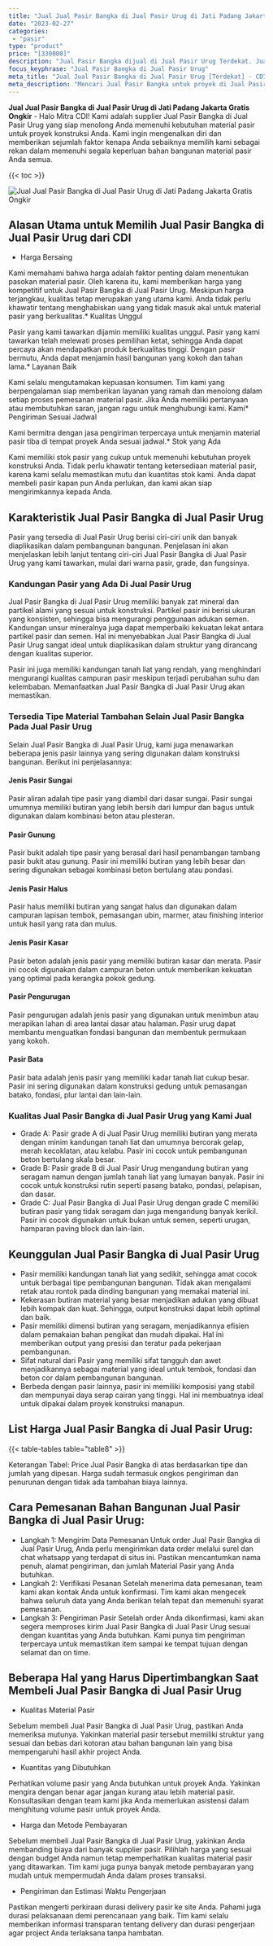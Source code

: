 ```yaml
---
title: "Jual Jual Pasir Bangka di Jual Pasir Urug di Jati Padang Jakarta Gratis Ongkir"
date: "2023-02-27"
categories:
 - "pasir"
type: "product"
price: "[330000]"
description: "Jual Pasir Bangka dijual di Jual Pasir Urug Terdekat. Jual Pasir Bangka ini sering dipakai dalam proyek konstruksi sebagai bahan campuran yang berkualitas dan bersih. Silakan hubungi kami untuk informasi lebih lanjut."
focus_keyphrase: "Jual Pasir Bangka di Jual Pasir Urug"
meta_title: "Jual Jual Pasir Bangka di Jual Pasir Urug [Terdekat] - CDI"
meta_description: "Mencari Jual Pasir Bangka untuk proyek di Jual Pasir Urug? Kami memiliki Jual Pasir Bangka berkualitas untuk material adukan. Dapatkan penawaran terbaik sekarang."
---
```


**Jual Jual Pasir Bangka di Jual Pasir Urug di Jati Padang Jakarta Gratis Ongkir** - Halo Mitra CDI! Kami adalah supplier Jual Pasir Bangka di Jual Pasir Urug yang siap menolong Anda memenuhi kebutuhan material pasir untuk proyek konstruksi Anda. Kami ingin mengenalkan diri dan memberikan sejumlah faktor kenapa Anda sebaiknya memilih kami sebagai rekan dalam memenuhi segala keperluan bahan bangunan material pasir Anda semua.

{{< toc >}}

![Jual Jual Pasir Bangka di Jual Pasir Urug di Jati Padang Jakarta Gratis Ongkir](/images/pasir/pasir-bangunan-01.jpg)

## Alasan Utama untuk Memilih Jual Pasir Bangka di Jual Pasir Urug dari CDI

*   Harga Bersaing

Kami memahami bahwa harga adalah faktor penting dalam menentukan pasokan material pasir. Oleh karena itu, kami memberikan harga yang kompetitif untuk Jual Pasir Bangka di Jual Pasir Urug. Meskipun harga terjangkau, kualitas tetap merupakan yang utama kami. Anda tidak perlu khawatir tentang menghabiskan uang yang tidak masuk akal untuk material pasir yang berkualitas.*   Kualitas Unggul

Pasir yang kami tawarkan dijamin memiliki kualitas unggul. Pasir yang kami tawarkan telah melewati proses pemilihan ketat, sehingga Anda dapat percaya akan mendapatkan produk berkualitas tinggi. Dengan pasir bermutu, Anda dapat menjamin hasil bangunan yang kokoh dan tahan lama.*   Layanan Baik

Kami selalu mengutamakan kepuasan konsumen. Tim kami yang berpengalaman siap memberikan layanan yang ramah dan menolong dalam setiap proses pemesanan material pasir. Jika Anda memiliki pertanyaan atau membutuhkan saran, jangan ragu untuk menghubungi kami. Kami*   Pengiriman Sesuai Jadwal

Kami bermitra dengan jasa pengiriman terpercaya untuk menjamin material pasir tiba di tempat proyek Anda sesuai jadwal.*   Stok yang Ada

Kami memiliki stok pasir yang cukup untuk memenuhi kebutuhan proyek konstruksi Anda. Tidak perlu khawatir tentang ketersediaan material pasir, karena kami selalu memastikan mutu dan kuantitas stok kami. Anda dapat membeli pasir kapan pun Anda perlukan, dan kami akan siap mengirimkannya kepada Anda. 

## Karakteristik Jual Pasir Bangka di Jual Pasir Urug

Pasir yang tersedia di Jual Pasir Urug berisi ciri-ciri unik dan banyak diaplikasikan dalam pembangunan bangunan. Penjelasan ini akan menjelaskan lebih lanjut tentang ciri-ciri Jual Pasir Bangka di Jual Pasir Urug yang kami tawarkan, mulai dari warna pasir, grade, dan fungsinya.

### Kandungan Pasir yang Ada Di Jual Pasir Urug

Jual Pasir Bangka di Jual Pasir Urug memiliki banyak zat mineral dan partikel alami yang sesuai untuk konstruksi. Partikel pasir ini berisi ukuran yang konsisten, sehingga bisa mengurangi penggunaan adukan semen. Kandungan unsur mineralnya juga dapat memperbaiki kekuatan lekat antara partikel pasir dan semen. Hal ini menyebabkan Jual Pasir Bangka di Jual Pasir Urug sangat ideal untuk diaplikasikan dalam struktur yang dirancang dengan kualitas superior.

Pasir ini juga memiliki kandungan tanah liat yang rendah, yang menghindari mengurangi kualitas campuran pasir meskipun terjadi perubahan suhu dan kelembaban. Memanfaatkan Jual Pasir Bangka di Jual Pasir Urug akan memastikan.

### Tersedia Tipe Material Tambahan Selain Jual Pasir Bangka Pada Jual Pasir Urug

Selain Jual Pasir Bangka di Jual Pasir Urug, kami juga menawarkan beberapa jenis pasir lainnya yang sering digunakan dalam konstruksi bangunan. Berikut ini penjelasannya:

#### Jenis Pasir Sungai

Pasir aliran adalah tipe pasir yang diambil dari dasar sungai. Pasir sungai umumnya memiliki butiran yang lebih bersih dari lumpur dan bagus untuk digunakan dalam kombinasi beton atau plesteran.

#### Pasir Gunung

Pasir bukit adalah tipe pasir yang berasal dari hasil penambangan tambang pasir bukit atau gunung. Pasir ini memiliki butiran yang lebih besar dan sering digunakan sebagai kombinasi beton bertulang atau pondasi.

#### Jenis Pasir Halus

Pasir halus memiliki butiran yang sangat halus dan digunakan dalam campuran lapisan tembok, pemasangan ubin, marmer, atau finishing interior untuk hasil yang rata dan mulus.

#### Jenis Pasir Kasar

Pasir beton adalah jenis pasir yang memiliki butiran kasar dan merata. Pasir ini cocok digunakan dalam campuran beton untuk memberikan kekuatan yang optimal pada kerangka pokok gedung.

#### Pasir Pengurugan

Pasir pengurugan adalah jenis pasir yang digunakan untuk menimbun atau merapikan lahan di area lantai dasar atau halaman. Pasir urug dapat membantu menguatkan fondasi bangunan dan membentuk permukaan yang kokoh.

#### Pasir Bata

Pasir bata adalah jenis pasir yang memiliki kadar tanah liat cukup besar. Pasir ini sering digunakan dalam konstruksi gedung untuk pemasangan batako, fondasi, plur lantai dan lain-lain.

### Kualitas Jual Pasir Bangka di Jual Pasir Urug yang Kami Jual

*   Grade A: Pasir grade A di Jual Pasir Urug memiliki butiran yang merata dengan minim kandungan tanah liat dan umumnya bercorak gelap, merah kecoklatan, atau kelabu. Pasir ini cocok untuk pembangunan beton bertulang skala besar.
*   Grade B: Pasir grade B di Jual Pasir Urug mengandung butiran yang seragam namun dengan jumlah tanah liat yang lumayan banyak. Pasir ini cocok untuk konstruksi rutin seperti pasang batako, pondasi, pelapisan, dan dasar.
*   Grade C: Jual Pasir Bangka di Jual Pasir Urug dengan grade C memiliki butiran pasir yang tidak seragam dan juga mengandung banyak kerikil. Pasir ini cocok digunakan untuk bukan untuk semen, seperti urugan, hamparan paving block dan lain-lain.

## Keunggulan Jual Pasir Bangka di Jual Pasir Urug

*   Pasir memiliki kandungan tanah liat yang sedikit, sehingga amat cocok untuk berbagai tipe pembangunan bangunan. Tidak akan mengalami retak atau rontok pada dinding bangunan yang memakai material ini.
*   Kekerasan butiran material yang besar menjadikan adukan yang dibuat lebih kompak dan kuat. Sehingga, output konstruksi dapat lebih optimal dan baik.
*   Pasir memiliki dimensi butiran yang seragam, menjadikannya efisien dalam pemakaian bahan pengikat dan mudah dipakai. Hal ini memberikan output yang presisi dan teratur pada pekerjaan pembangunan.
*   Sifat natural dari Pasir yang memiliki sifat tangguh dan awet menjadikannya sebagai material yang ideal untuk tembok, fondasi dan beton cor dalam pembangunan bangunan.
*   Berbeda dengan pasir lainnya, pasir ini memiliki komposisi yang stabil dan mempunyai daya serap cairan yang tinggi. Hal ini membuatnya ideal untuk dipakai dalam proyek konstruksi manapun.

## List Harga Jual Pasir Bangka di Jual Pasir Urug:

{{< table-tables table="table8" >}}

Keterangan Tabel: Price Jual Pasir Bangka di atas berdasarkan tipe dan jumlah yang dipesan. Harga sudah termasuk ongkos pengiriman dan penurunan dengan tidak ada tambahan biaya lainnya.

## Cara Pemesanan Bahan Bangunan Jual Pasir Bangka di Jual Pasir Urug:

*   Langkah 1: Mengirim Data Pemesanan
Untuk order Jual Pasir Bangka di Jual Pasir Urug, Anda perlu mengirimkan data order melalui surel dan chat whatsapp yang terdapat di situs ini. Pastikan mencantumkan nama penuh, alamat pengiriman, dan jumlah Material Pasir yang Anda butuhkan.
*   Langkah 2: Verifikasi Pesanan
Setelah menerima data pemesanan, team kami akan kontak Anda untuk konfirmasi. Tim kami akan mengecek bahwa seluruh data yang Anda berikan telah tepat dan memenuhi syarat pemesanan.
*   Langkah 3: Pengiriman Pasir
Setelah order Anda dikonfirmasi, kami akan segera memproses kirim Jual Pasir Bangka di Jual Pasir Urug sesuai dengan kuantitas yang Anda butuhkan. Kami punya tim pengiriman terpercaya untuk memastikan item sampai ke tempat tujuan dengan selamat dan on time.

## Beberapa Hal yang Harus Dipertimbangkan Saat Membeli Jual Pasir Bangka di Jual Pasir Urug

*   Kualitas Material Pasir

Sebelum membeli Jual Pasir Bangka di Jual Pasir Urug, pastikan Anda memeriksa mutunya. Yakinkan material pasir tersebut memiliki struktur yang sesuai dan bebas dari kotoran atau bahan bangunan lain yang bisa mempengaruhi hasil akhir project Anda.
*   Kuantitas yang Dibutuhkan

Perhatikan volume pasir yang Anda butuhkan untuk proyek Anda. Yakinkan mengira dengan benar agar jangan kurang atau lebih material pasir. Konsultasikan dengan team kami jika Anda memerlukan asistensi dalam menghitung volume pasir untuk proyek Anda.
*   Harga dan Metode Pembayaran

Sebelum membeli Jual Pasir Bangka di Jual Pasir Urug, yakinkan Anda membanding biaya dari banyak supplier pasir. Pilihlah harga yang sesuai dengan budget Anda namun tetap memperhatikan kualitas material pasir yang ditawarkan. Tim kami juga punya banyak metode pembayaran yang mudah untuk mempermudah Anda dalam proses transaksi.
*   Pengiriman dan Estimasi Waktu Pengerjaan

Pastikan mengerti perkiraan durasi delivery pasir ke site Anda. Pahami juga durasi pelaksanaan demi perencanaan yang baik. Tim kami selalu memberikan informasi transparan tentang delivery dan durasi pengerjaan agar project Anda terlaksana tanpa hambatan.